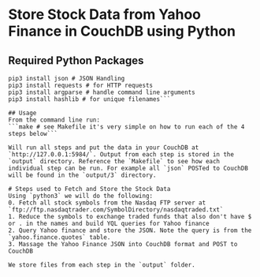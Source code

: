 # Store Stock Data from Yahoo Finance in CouchDB using Python

## Required Python Packages
```pip3 install bs4 # Beautiful Soup
pip3 install json # JSON Handling
pip3 install requests # for HTTP requests
pip3 install argparse # handle command line arguments
pip3 install hashlib # for unique filenames```

## Usage
From the command line run:
```make # see Makefile it's very simple on how to run each of the 4 steps below```

Will run all steps and put the data in your CouchDB at `http://127.0.0.1:5984/`. Output from each step is stored in the `output` directory. Reference the `Makefile` to see how each individual step can be run. For example all `json` POSTed to CouchDB will be found in the `output/3` directory.

# Steps used to Fetch and Store the Stock Data
Using `python3` we will do the following:
0. Fetch all stock symbols from the Nasdaq FTP server at `ftp://ftp.nasdaqtrader.com/SymbolDirectory/nasdaqtraded.txt`
1. Reduce the symbols to exchange traded funds that also don't have $ or . in the names and build YQL queries for Yahoo finance
2. Query Yahoo finance and store the JSON. Note the query is from the `yahoo.finance.quotes` table.
3. Massage the Yahoo Finance JSON into CouchDB format and POST to CouchDB

We store files from each step in the `output` folder.
